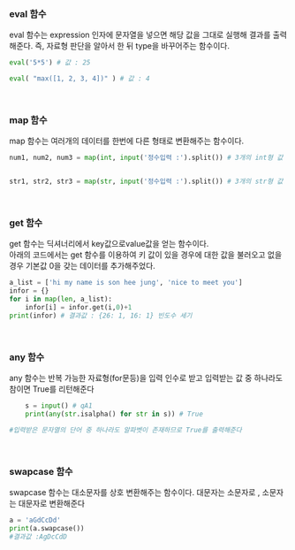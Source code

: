 ### eval 함수
eval 함수는 expression 인자에 문자열을 넣으면 해당 값을 그대로 실행해 결과를 출력해준다. 즉, 자료형 판단을 알아서 한 뒤 type을 바꾸어주는 함수이다.    

```python
eval('5*5') # 값 : 25

eval( "max([1, 2, 3, 4])" ) # 값 : 4
```
<br>

### map 함수
map 함수는 여러개의 데이터를 한번에 다른 형태로 변환해주는 함수이다.

```python
num1, num2, num3 = map(int, input('정수입력 :').split()) # 3개의 int형 값 출력


str1, str2, str3 = map(str, input('정수입력 :').split()) # 3개의 str형 값 출력

```
<br>

### get 함수
get 함수는 딕셔너리에서 key값으로value값을 얻는 함수이다.    
아래의 코드에서는 get 함수를 이용하여 키 값이 있을 경우에 대한 값을 불러오고 없을 경우 기본값 0을 갖는 데이터를 추가해주었다. 
```python
a_list = ['hi my name is son hee jung', 'nice to meet you']
infor = {}
for i in map(len, a_list):
    infor[i] = infor.get(i,0)+1
print(infor) # 결과값 : {26: 1, 16: 1} 빈도수 세기
```
<br>

### any 함수
any 함수는 반복 가능한 자료형(for문등)을 입력 인수로 받고 입력받는 값 중 하나라도 참이면 True를 리턴해준다  
```python
    s = input() # qA1
    print(any(str.isalpha() for str in s)) # True

#입력받은 문자열의 단어 중 하나라도 알파벳이 존재하므로 True를 출력해준다
```
<br>

### swapcase 함수
swapcase 함수는 대소문자를 상호 변환해주는 함수이다. 대문자는 소문자로 , 소문자는 대문자로 변환해준다
```python
a = 'aGdCcDd'
print(a.swapcase())
#결과값 :AgDcCdD
```